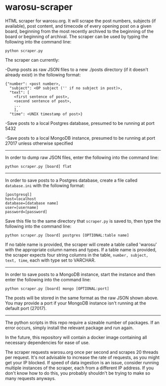 # warosu-scraper
HTML scraper for warosu.org. It will scrape the post numbers, subjects (if available), post content, and timecode of every opening post on a given board, beginning from the most recently archived to the beginning of the board or beginning of archival.
The scraper can be used by typing the following into the command line:
```
python scraper.py
```

The scraper can currently:

-Dump posts as raw JSON files to a new ./posts directory (if it doesn't already exist) in the following format:
```
{"number": <post number>,
  "subject": <OP subject ('' if no subject in post)>,
  "text": [
    <first sentence of post>,
    <second sentence of post>,
    ...
    ],
  "time": <UNIX timestamp of post>}
```
-Save posts to a local Postgres database, presumed to be running at port 5432

-Save posts to a local MongoDB instance, presumed to be running at port 27017 unless otherwise specified

---

In order to dump raw JSON files, enter the following into the command line:
```
python scraper.py [board] flat
```
---

In order to save posts to a Postgres database, create a file called `database.ini` with the following format:
```
[postgresql]
host=localhost
database=[database name]
user=[username]
password=[password]
```

Save this file to the same directory that `scraper.py` is saved to, then type the following into the command line:
```
python scraper.py [board] postgres [OPTIONAL:table name]
```

If no table name is provided, the scraper will create a table called 'warosu' with the appropriate column names and types.
If a table name is provided, the scraper expects four string columns in the table, `number, subject, text, time`, each with type set to VARCHAR.

---
In order to save posts to a MongoDB instance, start the instance and then enter the following into the command line:
```
python scraper.py [board] mongo [OPTIONAL:port]
```
The posts will be stored in the same format as the raw JSON shown above. You may provide a port if your MongoDB instance isn't running at the default port (27017).

---
The python scripts in this repo require a sizeable number of packages. If an error occurs, simply install the relevant package and run again.
  
In the future, this repository will contain a docker image containing all necessary dependencies for ease of use.
 
The scraper requests warosu.org once per second and scrapes 20 threads per request. It's not advisable to increase the rate of requests, as you might get your IP blocked.
If speed of data ingestion is an issue, consider running multiple instances of the scraper, each from a different IP address. If you don't know how to do this, you probably shouldn't be trying to make so many requests anyways.
